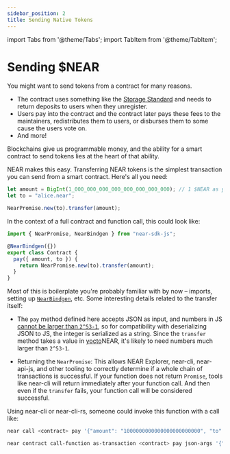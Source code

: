 ```yaml
---
sidebar_position: 2
title: Sending Native Tokens
---
```


import Tabs from '@theme/Tabs';
import TabItem from '@theme/TabItem';

# Sending $NEAR

You might want to send tokens from a contract for many reasons.

- The contract uses something like the [Storage Standard](https://nomicon.io/Standards/StorageManagement) and needs to return deposits to users when they unregister.
- Users pay into the contract and the contract later pays these fees to the maintainers, redistributes them to users, or disburses them to some cause the users vote on.
- And more!

Blockchains give us programmable money, and the ability for a smart contract to send tokens lies at the heart of that ability.

NEAR makes this easy. Transferring NEAR tokens is the simplest transaction you can send from a smart contract. Here's all you need:

```js
let amount = BigInt(1_000_000_000_000_000_000_000_000); // 1 $NEAR as yoctoNEAR
let to = "alice.near";

NearPromise.new(to).transfer(amount);
```

In the context of a full contract and function call, this could look like:

```js
import { NearPromise, NearBindgen } from "near-sdk-js";

@NearBindgen({})
export class Contract {
  pay({ amount, to }) {
    return NearPromise.new(to).transfer(amount);
  }
}
```

Most of this is boilerplate you're probably familiar with by now – imports, setting up [`NearBindgen`](../contract-structure/near-bindgen.md), etc. Some interesting details related to the transfer itself:

- The `pay` method defined here accepts JSON as input, and numbers in JS [cannot be larger than `2^53-1`](https://developer.mozilla.org/en-US/docs/Web/JavaScript/Reference/Global_Objects/Number/MAX_SAFE_INTEGER), so for compatibility with deserializing JSON to JS, the integer is serialized as a string. Since the `transfer` method takes a value in [yocto](https://en.wikipedia.org/wiki/Yocto-)NEAR, it's likely to need numbers much larger than `2^53-1`.

- Returning the `NearPromise`: This allows NEAR Explorer, near-cli, near-api-js, and other tooling to correctly determine if a whole chain of transactions is successful. If your function does not return `Promise`, tools like near-cli will return immediately after your function call. And then even if the `transfer` fails, your function call will be considered successful.

Using near-cli or near-cli-rs, someone could invoke this function with a call like:

<Tabs className="language-tabs" groupId="code-tabs">
  <TabItem value="near-cli">

  ```bash
  near call <contract> pay '{"amount": "1000000000000000000000000", "to": "example.near"}' --accountId benjiman.near
  ```

  </TabItem>
  <TabItem value="near-cli-rs">

  ```bash
  near contract call-function as-transaction <contract> pay json-args '{"amount": "1000000000000000000000000", "to": "example.near"}' prepaid-gas '30 TeraGas' attached-deposit '0 NEAR' sign-as benjiman.near network-config testnet sign-with-keychain send
  ```

  </TabItem>
</Tabs>
